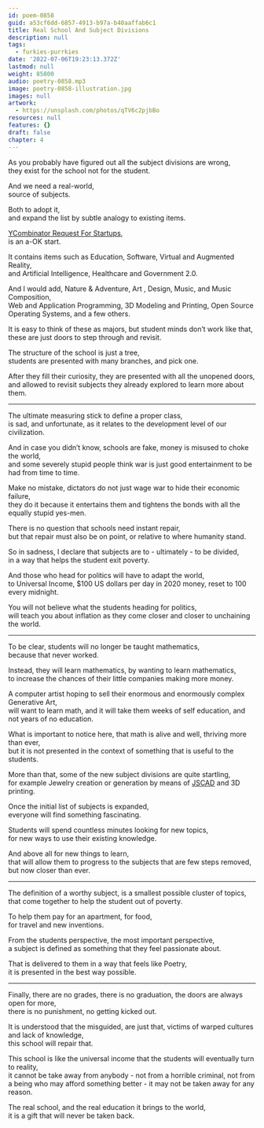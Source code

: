 ```yaml
---
id: poem-0858
guid: a53cf6dd-6857-4913-b97a-b40aaffab6c1
title: Real School And Subject Divisions
description: null
tags:
  - furkies-purrkies
date: '2022-07-06T19:23:13.372Z'
lastmod: null
weight: 85800
audio: poetry-0858.mp3
image: poetry-0858-illustration.jpg
images: null
artwork:
  - https://unsplash.com/photos/qTV6c2pjbBo
resources: null
features: {}
draft: false
chapter: 4
---
```


As you probably have figured out all the subject divisions are wrong,\
they exist for the school not for the student.

And we need a real-world,\
source of subjects.

Both to adopt it,\
and expand the list by subtle analogy to existing items.

[YCombinator Request For Startups](https://www.ycombinator.com/rfs),\
is an a-OK start.

It contains items such as Education, Software, Virtual and Augmented Reality,\
and Artificial Intelligence, Healthcare and Government 2.0.

And I would add, Nature & Adventure, Art , Design, Music, and Music Composition,\
Web and Application Programming, 3D Modeling and Printing, Open Source Operating Systems, and a few others.

It is easy to think of these as majors, but student minds don’t work like that,\
these are just doors to step through and revisit.

The structure of the school is just a tree,\
students are presented with many branches, and pick one.

After they fill their curiosity, they are presented with all the unopened doors,\
and allowed to revisit subjects they already explored to learn more about them.

---

The ultimate measuring stick to define a proper class,\
is sad, and unfortunate, as it relates to the development level of our civilization.

And in case you didn’t know, schools are fake, money is misused to choke the world,\
and some severely stupid people think war is just good entertainment to be had from time to time.

Make no mistake, dictators do not just wage war to hide their economic failure,\
they do it because it entertains them and tightens the bonds with all the equally stupid yes-men.

There is no question that schools need instant repair,\
but that repair must also be on point, or relative to where humanity stand.

So in sadness, I declare that subjects are to - ultimately - to be divided,\
in a way that helps the student exit poverty.

And those who head for politics will have to adapt the world,\
to Universal Income, $100 US dollars per day in 2020 money, reset to 100 every midnight.

You will not believe what the students heading for politics,\
will teach you about inflation as they come closer and closer to unchaining the world.

---

To be clear, students will no longer be taught mathematics,\
because that never worked.

Instead, they will learn mathematics, by wanting to learn mathematics,\
to increase the chances of their little companies making more money.

A computer artist hoping to sell their enormous and enormously complex Generative Art,\
will want to learn math, and it will take them weeks of self education, and not years of no education.

What is important to notice here, that math is alive and well, thriving more than ever,\
but it is not presented in the context of something that is useful to the students.

More than that, some of the new subject divisions are quite startling,\
for example Jewelry creation or generation by means of [JSCAD](https://www.youtube.com/watch?v=PLA8VPRRi6A) and 3D printing.

Once the initial list of subjects is expanded,\
everyone will find something fascinating.

Students will spend countless minutes looking for new topics,\
for new ways to use their existing knowledge.

And above all for new things to learn,\
that will allow them to progress to the subjects that are few steps removed, but now closer than ever.

---

The definition of a worthy subject, is a smallest possible cluster of topics,\
that come together to help the student out of poverty.

To help them pay for an apartment, for food,\
for travel and new inventions.

From the students perspective, the most important perspective,\
a subject is defined as something that they feel passionate about.

That is delivered to them in a way that feels like Poetry,\
it is presented in the best way possible.

---

Finally, there are no grades, there is no graduation, the doors are always open for more,\
there is no punishment, no getting kicked out.

It is understood that the misguided, are just that, victims of warped cultures and lack of knowledge,\
this school will repair that.

This school is like the universal income that the students will eventually turn to reality,\
it cannot be take away from anybody - not from a horrible criminal, not from a being who may afford something better - it may not be taken away for any reason.

The real school, and the real education it brings to the world,\
it is a gift that will never be taken back.
